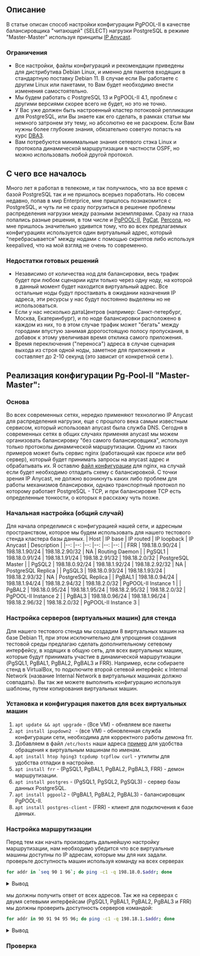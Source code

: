## Описание 
В статье описан способ настройки конфигурации PgPOOL-II в качестве балансировщика "читающей" (SELECT) нагрузки PostgreSQL в режиме "Master-Master" используя принципы [IP Anycast](https://en.wikipedia.org/wiki/Anycast). 

### Ограничения
* Все настройки, файлы конфигураций и рекомендации приведены для дистрибутива Debian Linux, и именно для пакетов входящих в стандартную поставку Debian 11. В случае если Вы работаете с другим Linux или пакетами, то Вам будет необходимо внести изменения самостоятельно.
* Мы будем работать с PostgreSQL 13 и PgPOOL-II 4.1, проблем с другими версиями скорее всего не будет, но это не точно.
* У Вас уже должен быть настроенный кластер потоковой репликации для PostgreSQL, или Вы знаете как его сделать, в рамках статьи мы немного затронем эту тему, но абсолютно ее не раскроем. Если Вам нужны более глубокие знания, обязательно советую попасть на курс [DBA3](https://postgrespro.ru/education/courses/DBA3).
* Вам потребуются минимальные знания сетевого стэка Linux и протокола динамической маршрутизации в частности OSPF, но можно использовать любой другой протокол.


## С чего все началось
Много лет я работал в телекоме, и так получилось, что за все время с базой PostgreSQL так и не пришлось всерьез поработать. Но совсем недавно, попав в мир Enterprice,  мне пришлось познакомится с PostgreSQL, и чуть ли не сразу погрузиться в решение проблемы распределения нагрузки между разными экземплярами. Сразу на глаза попались разные решения, в том числе и [PgPOOL-II](https://pgpool.net), [PgCat](https://github.com/levkk/pgcat), [Percona](https://www.percona.com/ha-for-postgresql), но мне пришлось значительно удивится тому, что во всех предлагаемых конфигурациях используется один виртуальный адрес, который "перебрасывается" между нодами с помощью скриптов либо используя keepalived, что на мой взгляд не очень то современно.

### Недостатки готовых решений
  * Независимо от количества нод для балансировки, весь трафик будет при любом сценарии идти только через одну ноду, на которой в данный момент будет находится виртуальный адрес. Все остальные ноды будут простаивать в ожидании назначения IP адреса, эти ресурсы у нас будут постоянно выделены но не использоваться.
  * Если у нас несколько датаЦентров (например: Санкт-петербург, Москва, Екатеринбург), и по ноде балансировки расположено в каждом из них, то в этом случае трафик может "бегать" между городами впустую занимая дорогостоящую полосу пропускания, в добавок к этому увеличивая время отклика самого приложения.
  * Время переключения ("переноса") адреса в случае сценария выхода из строя одной ноды, заметное для приложения и составляет до 2-10 секунд (это зависит от конкретной сети ).

## Реализация конфигурации Pg-Pool-II "Master-Master":

### Основа
Во всех современных сетях, нередко применяют технологию IP Anycast для распределения нагрузки, еще с прошлого века самым известным сервисом, который использовал anycast была служба DNS. Сегодня в современных сетях в общих случаях применяя anycast мы можем организовать балансировку "без самого балансировщика", используя только протоколы динамической маршрутизации. Одним из таких примеров может быть  сервис nginx (работающий как прокси или веб сервер), который будет принимать запросы на anycast адрес и обрабатывать их. Я оставлю [файл конфигурации](https://github.com/IgorAlov/pg_pool2_ng/blob/master/configs/nginx_ping.conf) для nginx, на случай если будет необходимо  отладить схему с балансировкой. С точки зрения IP Anycast, не должно возникнуть каких либо проблем для работы механизмов блансировки, однако транспортный протокол по которому работает PostgreSQL - TCP, и при балансировке TCP есть определенные тонкости, о которых я расскажу чуть позже. 

### Начальная настройка (общий случай)
Для начала определимся с конфигурацией нашей сети, и адресным пространством, которое мы будем использовать для нашего тестового стенда кластера базы данных.
| Host | IP base | IP routed | IP loopback | IP Anycast | Description |
|--:   |--:      |--:        |--:          |--:        |--:         |
| FRR | 198.18.0.90/24 | 198.18.1.90/24 | 198.18.2.90/32 | NA | Routing Daemon |
| PgSQL1 | 198.18.0.91/24 | 198.18.1.91/24 | 198.18.2.91/32 | 198.18.2.0/32 | PostgreSQL Master |
| PgSQL2 | 198.18.0.92/24 | 198.18.1.92/24 | 198.18.2.92/32 | NA | PostgreSQL Replica |
| PgSQL3 | 198.18.0.93/24 | 198.18.1.93/24 | 198.18.2.93/32 | NA | PostgreSQL Replica |
| PgBAL1 | 198.18.0.94/24 | 198.18.1.94/24 | 198.18.2.94/32 | 198.18.2.0/32 | PgPOOL-II Instance 1 |
| PgBAL2 | 198.18.0.95/24 | 198.18.1.95/24 | 198.18.2.95/32 | 198.18.2.0/32 | PgPOOL-II Instance 2 |
| PgBAL3 | 198.18.0.96/24 | 198.18.1.96/24 | 198.18.2.96/32 | 198.18.2.0/32 | PgPOOL-II Instance 3 |

### Настройка серверов (виртуальных машин) для стенда
Для нашего тестового стенда мы создадим 8 виртуальных машин на базе Debian 11, при этом исключительно для упрощения создания тестовой среды предлагаю сделать дополнительному сетевому интерфейсу, в ходящих в общую сеть, для всех виртуальных машин, которые будут принимать участие в динамической маршрутизации (PgSQL1, PgBAL1, PgBAL2, PgBAL3 и FRR). Например, если собираете стенд в VirtualBox, то подключите второй сетевой интерфейс к Internal Network (название Internal Network в виртуальных машинах должно совпадать). Вы так же можете выполнить конфигурацию используя шаблоны, путем копирования виртуальных машин.

### Установка и конфигурация пакетов для всех виртуальных машин
1. `apt update && apt upgrade` - (Все VM) - обнвляем все пакеты
2. `apt install ipupdown2 ` - (все VM) - обновленная служба конфигурации сети, необходима для корректного работы демона frr.
3. Добавляем в файл `/etc/hosts` наши адреса [пример](https://github.com/IgorAlov/pg_pool2_ng/blob/master/configs/hosts) для удобства обращения к виртуальным машинам по именам.
3. `apt install htop hping3 tcpdump tcpflow curl` - утилиты для удобства отладки в настройке.
4. `apt install frr` - (PgSQL1, PgBAL1, PgBAL2, PgBAL3, FRR) - демон маршрутизации.
5. `apt install postgres` -  (PgSQL1, PgSQL2, PgSQL3) - сервер базы данных PostgreSQL.
6. `apt install pgpool2` - (PgBAL1, PgBAL2, PgBAL3) - балансировщик PgPOOL-II.
6. `apt install postgres-client` - (FRR) - клиент для подключения к базе данных.

### Настройка маршрутизации
Перед тем как начать производить дальнейшую настройку маршрутизации, нам необходимо убедится что все виртуальные машины доступны по IP адресам, которые мы для них задали. проверьте доступность машин используя команду на всех серверах
```bash
for addr in `seq 90 1 96`; do ping -c1 -q 198.18.0.$addr; done
```
<details>
   <summary>Вывод</summary>

```bash
PING 198.18.0.90 (198.18.0.90) 56(84) bytes of data.

--- 198.18.0.90 ping statistics ---
1 packets transmitted, 1 received, 0% packet loss, time 0ms
rtt min/avg/max/mdev = 0.025/0.025/0.025/0.000 ms
PING 198.18.0.91 (198.18.0.91) 56(84) bytes of data.

--- 198.18.0.91 ping statistics ---
1 packets transmitted, 1 received, 0% packet loss, time 0ms
rtt min/avg/max/mdev = 0.109/0.109/0.109/0.000 ms
PING 198.18.0.92 (198.18.0.92) 56(84) bytes of data.

--- 198.18.0.92 ping statistics ---
1 packets transmitted, 1 received, 0% packet loss, time 0ms
rtt min/avg/max/mdev = 0.128/0.128/0.128/0.000 ms
PING 198.18.0.93 (198.18.0.93) 56(84) bytes of data.

--- 198.18.0.93 ping statistics ---
1 packets transmitted, 1 received, 0% packet loss, time 0ms
rtt min/avg/max/mdev = 0.125/0.125/0.125/0.000 ms
PING 198.18.0.94 (198.18.0.94) 56(84) bytes of data.

--- 198.18.0.94 ping statistics ---
1 packets transmitted, 1 received, 0% packet loss, time 0ms
rtt min/avg/max/mdev = 0.103/0.103/0.103/0.000 ms
PING 198.18.0.95 (198.18.0.95) 56(84) bytes of data.

--- 198.18.0.95 ping statistics ---
1 packets transmitted, 1 received, 0% packet loss, time 0ms
rtt min/avg/max/mdev = 0.117/0.117/0.117/0.000 ms
PING 198.18.0.96 (198.18.0.96) 56(84) bytes of data.

--- 198.18.0.96 ping statistics ---
1 packets transmitted, 1 received, 0% packet loss, time 0ms
rtt min/avg/max/mdev = 0.114/0.114/0.114/0.000 ms
```
</details>

мы должны получить ответ от всех адресов.
Так же на серверах с двумя сетевыми интерфейсам (PgSQL1, PgBAL1, PgBAL2, PgBAL3 и FRR) мы должны проверить доступность серверов командой:
```bash
for addr in 90 91 94 95 96; do ping -c1 -q 198.18.1.$addr; done
```

<details>
  <summary>Вывод</summary>

```bash

PING 198.18.1.90 (198.18.1.90) 56(84) bytes of data.

--- 198.18.1.90 ping statistics ---
1 packets transmitted, 1 received, 0% packet loss, time 0ms
rtt min/avg/max/mdev = 0.009/0.009/0.009/0.000 ms
PING 198.18.1.91 (198.18.1.91) 56(84) bytes of data.

--- 198.18.1.91 ping statistics ---
1 packets transmitted, 1 received, 0% packet loss, time 0ms
rtt min/avg/max/mdev = 0.142/0.142/0.142/0.000 ms
PING 198.18.1.94 (198.18.1.94) 56(84) bytes of data.

--- 198.18.1.94 ping statistics ---
1 packets transmitted, 1 received, 0% packet loss, time 0ms
rtt min/avg/max/mdev = 0.138/0.138/0.138/0.000 ms
PING 198.18.1.95 (198.18.1.95) 56(84) bytes of data.

--- 198.18.1.95 ping statistics ---
1 packets transmitted, 1 received, 0% packet loss, time 0ms
rtt min/avg/max/mdev = 0.131/0.131/0.131/0.000 ms
PING 198.18.1.96 (198.18.1.96) 56(84) bytes of data.

--- 198.18.1.96 ping statistics ---
1 packets transmitted, 1 received, 0% packet loss, time 0ms
rtt min/avg/max/mdev = 0.129/0.129/0.129/0.000 ms
```  
</details>


### Проверка 







